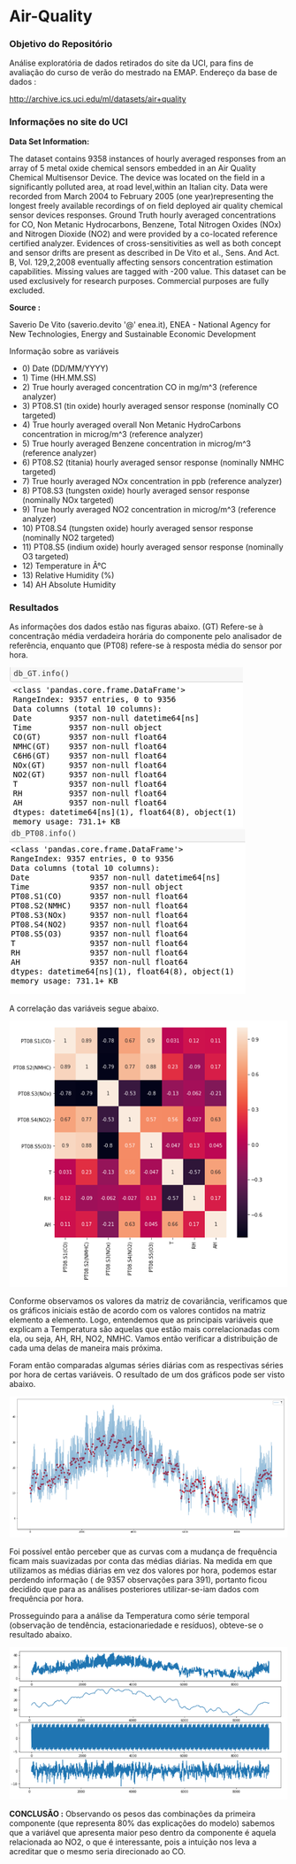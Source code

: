 <h1>Air-Quality</h1>

<h3>Objetivo do Repositório</h3>

<p>Análise exploratória de dados retirados do site da UCI, para fins de avaliação do curso de verão do mestrado na EMAP.
    Endereço da base de dados : </p>

<p><a href="http://archive.ics.uci.edu/ml/datasets/air+quality">http://archive.ics.uci.edu/ml/datasets/air+quality</a></p>

<h3>Informações no site do UCI</h3>
<p><b>Data Set Information:</b></p>
<p>The dataset contains 9358 instances of hourly averaged responses from an array of 5 metal oxide chemical sensors embedded in an Air Quality Chemical Multisensor Device. The device was located on the field in a significantly polluted area, at road level,within an Italian city. Data were recorded from March 2004 to February 2005 (one year)representing the longest freely available recordings of on field deployed air quality chemical sensor devices responses. Ground Truth hourly averaged concentrations for CO, Non Metanic Hydrocarbons, Benzene, Total Nitrogen Oxides (NOx) and Nitrogen Dioxide (NO2) and were provided by a co-located reference certified analyzer. Evidences of cross-sensitivities as well as both concept and sensor drifts are present as described in De Vito et al., Sens. And Act. B, Vol. 129,2,2008 eventually affecting sensors concentration estimation capabilities. Missing values are tagged with -200 value. This dataset can be used exclusively for research purposes. Commercial purposes are fully excluded.</p>
<p><b>Source :</b></p>
<p>Saverio De Vito (saverio.devito '@' enea.it), ENEA - National Agency for New Technologies, Energy and Sustainable Economic Development</p>

<p>Informação sobre as variáveis</p>

<ul>
    <li>0) Date (DD/MM/YYYY)</li>
    <li>1) Time (HH.MM.SS)</li>
    <li>2) True hourly averaged concentration CO in mg/m^3 (reference analyzer)</li>
    <li>3) PT08.S1 (tin oxide) hourly averaged sensor response (nominally CO targeted)</li>
    <li>4) True hourly averaged overall Non Metanic HydroCarbons concentration in microg/m^3 (reference analyzer)</li>
    <li>5) True hourly averaged Benzene concentration in microg/m^3 (reference analyzer)</li>
    <li>6) PT08.S2 (titania) hourly averaged sensor response (nominally NMHC targeted)</li>
    <li>7) True hourly averaged NOx concentration in ppb (reference analyzer)</li>
    <li>8) PT08.S3 (tungsten oxide) hourly averaged sensor response (nominally NOx targeted)</li>
    <li>9) True hourly averaged NO2 concentration in microg/m^3 (reference analyzer)</li>
    <li>10) PT08.S4 (tungsten oxide) hourly averaged sensor response (nominally NO2 targeted)</li>
    <li>11) PT08.S5 (indium oxide) hourly averaged sensor response (nominally O3 targeted)</li>
    <li>12) Temperature in Â°C</li>
    <li>13) Relative Humidity (%)</li>
    <li>14) AH Absolute Humidity</li>
</ul>

<h3>Resultados</h3>

<p>As informações dos dados estão nas figuras abaixo. (GT) Refere-se à concentração média 
    verdadeira horária do componente pelo analisador de referência, enquanto que (PT08) 
    refere-se à resposta média do sensor por hora.</p>

<img src="images/fig1.png" />
<img src="images/fig2.png" />

<p>A correlação das variáveis segue abaixo.</p>

<img src="images/fig3.png" />

<p>Conforme observamos os valores da matriz de covariância, verificamos que os gráficos 
    iniciais estão de acordo com os valores contidos na matriz elemento a elemento. 
    Logo, entendemos que as principais variáveis que explicam a Temperatura são aquelas 
    que estão mais correlacionadas com ela, ou seja, AH, RH, NO2, NMHC. 
    Vamos então verificar a distribuição de cada uma delas de maneira mais próxima.</p>

<p>Foram então comparadas algumas séries diárias com as respectivas séries por hora de certas
    variáveis. O resultado de um dos gráficos pode ser visto abaixo.
</p>

<img src="images/fig4.png" />

<p>Foi possível então perceber que as curvas com a mudança de frequência 
    ficam mais suavizadas por conta das médias diárias. 
    Na medida em que utilizamos as médias diárias em vez dos 
    valores por hora, podemos estar perdendo informação ( de 9357 observações para 
    391), portanto ficou decidido que para as análises posteriores 
    utilizar-se-iam dados com frequência por hora.</p> 

<p>Prosseguindo para a análise da Temperatura como série temporal 
    (observação de tendência, estacionariedade e resíduos), obteve-se o resultado abaixo.</p>

<img src="images/fig5.png"/>

<p><b>CONCLUSÃO :</b> Observando os pesos das combinações da primeira componente 
    (que representa 80% das explicações do modelo) sabemos que a 
    variável que apresenta maior peso dentro da componente é 
    aquela relacionada ao NO2, o que é interessante, pois a 
    intuição nos leva a acreditar que o mesmo seria direcionado 
    ao CO.</p>





















